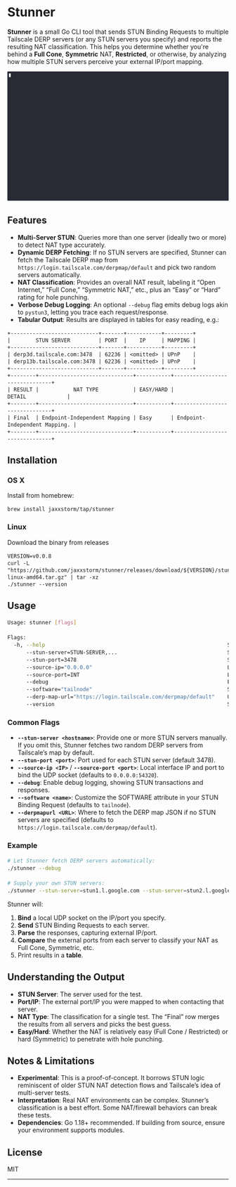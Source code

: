 # Stunner

**Stunner** is a small Go CLI tool that sends STUN Binding Requests to multiple Tailscale DERP servers (or any STUN servers you specify) and reports the resulting NAT classification. This helps you determine whether you're behind a **Full Cone**, **Symmetric** NAT, **Restricted**, or otherwise, by analyzing how multiple STUN servers perceive your external IP/port mapping.

![Stunner](assets/stunner.gif)

## Features

- **Multi-Server STUN**: Queries more than one server (ideally two or more) to detect NAT type accurately.
- **Dynamic DERP Fetching**: If no STUN servers are specified, Stunner can fetch the Tailscale DERP map from `https://login.tailscale.com/derpmap/default` and pick two random servers automatically.
- **NAT Classification**: Provides an overall NAT result, labeling it “Open Internet,” “Full Cone,” “Symmetric NAT,” etc., plus an “Easy” or “Hard” rating for hole punching.
- **Verbose Debug Logging**: An optional `--debug` flag emits debug logs akin to `pystun3`, letting you trace each request/response.
- **Tabular Output**: Results are displayed in tables for easy reading, e.g.:

```
+----------------------------+-------+-----------+---------+
|        STUN SERVER         | PORT  |    IP     | MAPPING |
+----------------------------+-------+-----------+---------+
| derp3d.tailscale.com:3478  | 62236 | <omitted> | UPnP    |
| derp13b.tailscale.com:3478 | 62236 | <omitted> | UPnP    |
+----------------------------+-------+-----------+---------+
+--------+------------------------------+-----------+-------------------------------+
| RESULT |           NAT TYPE           | EASY/HARD |            DETAIL             |
+--------+------------------------------+-----------+-------------------------------+
| Final  | Endpoint-Independent Mapping | Easy      | Endpoint-Independent Mapping. |
+--------+------------------------------+-----------+-------------------------------+
```

## Installation

### OS X

Install from homebrew:

```
brew install jaxxstorm/tap/stunner
```

### Linux

Download the binary from releases


```
VERSION=v0.0.8
curl -L "https://github.com/jaxxstorm/stunner/releases/download/${VERSION}/stunner-${VERSION}-linux-amd64.tar.gz" | tar -xz
./stunner --version
```

## Usage

```bash
Usage: stunner [flags]

Flags:
  -h, --help                                                          Show context-sensitive help.
      --stun-server=STUN-SERVER,...                                   STUN servers to use for detection
      --stun-port=3478                                                STUN port to use for detection
      --source-ip="0.0.0.0"                                           Local IP to bind
      --source-port=INT                                               Local port to bind
      --debug                                                         Enable debug logging
      --software="tailnode"                                           Software to send for STUN request
      --derp-map-url="https://login.tailscale.com/derpmap/default"    URL to fetch DERP map from
      --version                                                       Show version
```

### Common Flags

- **`--stun-server <hostname>`**: Provide one or more STUN servers manually. If you omit this, Stunner fetches two random DERP servers from Tailscale’s map by default.
- **`--stun-port <port>`**: Port used for each STUN server (default 3478).
- **`--source-ip <IP>`** / **`--source-port <port>`**: Local interface IP and port to bind the UDP socket (defaults to `0.0.0.0:54320`).
- **`--debug`**: Enable debug logging, showing STUN transactions and responses.
- **`--software <name>`**: Customize the SOFTWARE attribute in your STUN Binding Request (defaults to `tailnode`).
- **`--derpmapurl <URL>`**: Where to fetch the DERP map JSON if no STUN servers are specified (defaults to `https://login.tailscale.com/derpmap/default`).

### Example

```bash
# Let Stunner fetch DERP servers automatically:
./stunner --debug

# Supply your own STUN servers:
./stunner --stun-server=stun1.l.google.com --stun-server=stun2.l.google.com
```

Stunner will:

1. **Bind** a local UDP socket on the IP/port you specify.
2. **Send** STUN Binding Requests to each server.
3. **Parse** the responses, capturing external IP/port.
4. **Compare** the external ports from each server to classify your NAT as Full Cone, Symmetric, etc.
5. Print results in a **table**.

## Understanding the Output

- **STUN Server**: The server used for the test.
- **Port/IP**: The external port/IP you were mapped to when contacting that server.
- **NAT Type**: The classification for a single test. The “Final” row merges the results from all servers and picks the best guess.
- **Easy/Hard**: Whether the NAT is relatively easy (Full Cone / Restricted) or hard (Symmetric) to penetrate with hole punching.

## Notes & Limitations

- **Experimental**: This is a proof-of-concept. It borrows STUN logic reminiscent of older STUN NAT detection flows and Tailscale’s idea of multi-server tests.
- **Interpretation**: Real NAT environments can be complex. Stunner’s classification is a best effort. Some NAT/firewall behaviors can break these tests.
- **Dependencies**: Go 1.18+ recommended. If building from source, ensure your environment supports modules.

## License

MIT

---

